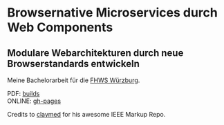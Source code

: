 # Browsernative Microservices durch Web Components

## Modulare Webarchitekturen durch neue Browserstandards entwickeln

Meine Bachelorarbeit für die [FHWS Würzburg](https://github.com/claymcleod/pandoc-academic-publication).

PDF: [builds](https://github.com/ja-nz/bachelorarbeit/tree/master/build)  
ONLINE: [gh-pages](https://ja-nz.github.io/bachelorarbeit/)

Credits to [claymed](https://github.com/claymcleod/pandoc-academic-publication) for his awesome IEEE Markup Repo.